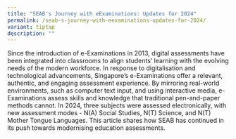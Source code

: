 ```yaml
---
title: "SEAB's Journey with eExaminations: Updates for 2024"
permalink: /seab-s-journey-with-eexaminations-updates-for-2024/
variant: tiptap
description: ""
---
```

<p>Since the introduction of e-Examinations in 2013, digital assessments
have been integrated into classrooms to align students’ learning with the
evolving needs of the modern workforce. In response to digitalisation and
technological advancements, Singapore’s e-Examinations offer a relevant,
authentic, and engaging assessment experience. By mirroring real-world
environments, such as computer text input, and using interactive media,
e-Examinations assess skills and knowledge that traditional pen-and-paper
methods cannot. In 2024, three subjects were assessed electronically, with
new assessment modes - N(A) Social Studies, N(T) Science, and N(T) Mother
Tongue Languages. This article shares how SEAB has continued in its push
towards modernising education assessments. &nbsp;</p>